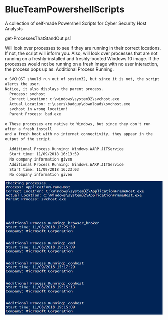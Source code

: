# BlueTeamPowershellScripts
A collection of self-made Powershell Scripts for Cyber Security Host Analysts

get-ProcessesThatStandOut.ps1

Will look over processes to see if they are running in their correct locations. If not, the script will inform you.
Also, will look over processes that are not running on a freshly-installed and freshly-booted Windows 10 image.
  If the processes would not be running on a fresh image with no user interaction, the process pops up as: Additional Process Running.

    
    o SVCHOST should run out of system32, but since it is not, the script alerts the user. 
    Notice, it also displays the parent process.
      Process: svchost
      Correct Location: c:\windows\system32\svchost.exe 
      Actual Location: c:\users\badguy\downloads\svchost.exe
      svchost in wrong location!
      Parent Process: bad.exe
    
    o These processes are native to Windows, but since they don't run after a fresh install 
    and a fresh boot with no internet connectivity, they appear in the output of the script.

      Additional Process Running: Windows.WARP.JITService
      Start time: 11/09/2018 16:13:59
      No company information given
      Additional Process Running: Windows.WARP.JITService
      Start time: 11/09/2018 16:23:03
      No company information given

![alt text](https://github.com/TerrySmithMBA/BlueTeamPowershellScripts/blob/master/get-ProcessesThatStandOut/get-processesThatStandOut.PNG)
